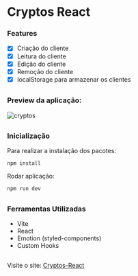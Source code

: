 # Cryptos React

### Features
- [x] Criação do cliente
- [x] Leitura do cliente
- [x] Edição do cliente
- [x] Remoção do cliente
- [x] localStorage para armazenar os clientes

##

### Preview da aplicação:

![cryptos](https://user-images.githubusercontent.com/122689920/216418747-d85f6de3-e188-413a-be92-7dc2faa719df.gif)

##

### Inicialização

Para realizar a instalação dos pacotes:
```
npm install
```

Rodar aplicação:
```
npm run dev
```

##

### Ferramentas Utilizadas

- Vite
- React
- Emotion (styled-components)
- Custom Hooks

##

Visite o site: <a href="https://euphonious-valkyrie-abf2b0.netlify.app/">Cryptos-React</a>


